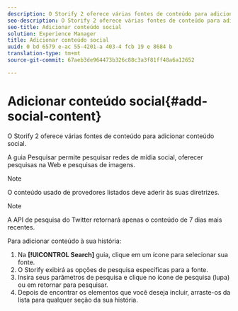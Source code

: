 ```yaml
---
description: O Storify 2 oferece várias fontes de conteúdo para adicionar conteúdo social.
seo-description: O Storify 2 oferece várias fontes de conteúdo para adicionar conteúdo social.
seo-title: Adicionar conteúdo social
solution: Experience Manager
title: Adicionar conteúdo social
uuid: 0 bd 6579 e-ac 55-4201-a 403-4 fcb 19 e 8684 b
translation-type: tm+mt
source-git-commit: 67aeb3de964473b326c88c3a3f81ff48a6a12652

---
```



# Adicionar conteúdo social{#add-social-content}

O Storify 2 oferece várias fontes de conteúdo para adicionar conteúdo social.

A guia Pesquisar permite pesquisar redes de mídia social, oferecer pesquisas na Web e pesquisas de imagens.

>[!NOTE]
>
>O conteúdo usado de provedores listados deve aderir às suas diretrizes.

>[!NOTE]
>
>A API de pesquisa do Twitter retornará apenas o conteúdo de 7 dias mais recentes.

Para adicionar conteúdo à sua história:

1. Na **[!UICONTROL Search]** guia, clique em um ícone para selecionar sua fonte.
1. O Storify exibirá as opções de pesquisa específicas para a fonte.
1. Insira seus parâmetros de pesquisa e clique no ícone de pesquisa (lupa) ou em retornar para pesquisar.
1. Depois de encontrar os elementos que você deseja incluir, arraste-os da lista para qualquer seção da sua história.
